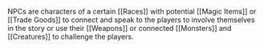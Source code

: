 
NPCs are characters of a certain [[Races]] with potential [[Magic Items]] or [[Trade Goods]]  to connect and speak to the players to involve themselves in the story or use their [[Weapons]]  or connected [[Monsters]] and [[Creatures]] to challenge the players.

